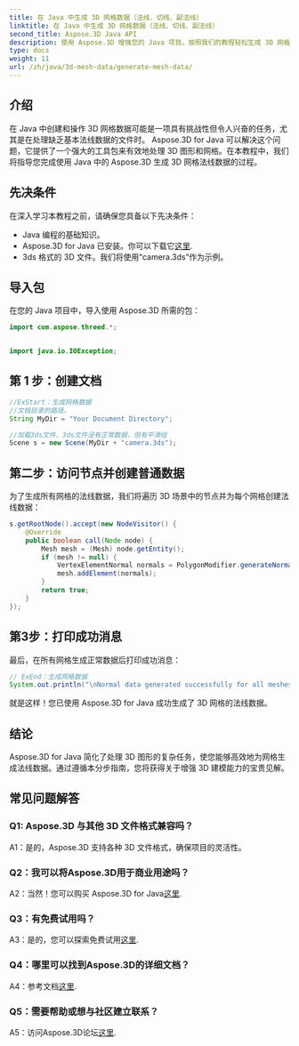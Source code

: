 ```yaml
---
title: 在 Java 中生成 3D 网格数据（法线、切线、副法线）
linktitle: 在 Java 中生成 3D 网格数据（法线、切线、副法线）
second_title: Aspose.3D Java API
description: 使用 Aspose.3D 增强您的 Java 项目。按照我们的教程轻松生成 3D 网格的法线数据。轻松深入研究 3D 图形。
type: docs
weight: 11
url: /zh/java/3d-mesh-data/generate-mesh-data/
---
```

## 介绍

在 Java 中创建和操作 3D 网格数据可能是一项具有挑战性但令人兴奋的任务，尤其是在处理缺乏基本法线数据的文件时。 Aspose.3D for Java 可以解决这个问题，它提供了一个强大的工具包来有效地处理 3D 图形和网格。在本教程中，我们将指导您完成使用 Java 中的 Aspose.3D 生成 3D 网格法线数据的过程。

## 先决条件

在深入学习本教程之前，请确保您具备以下先决条件：

- Java 编程的基础知识。
-  Aspose.3D for Java 已安装。你可以下载它[这里](https://releases.aspose.com/3d/java/).
- 3ds 格式的 3D 文件。我们将使用“camera.3ds”作为示例。

## 导入包

在您的 Java 项目中，导入使用 Aspose.3D 所需的包：

```java
import com.aspose.threed.*;


import java.io.IOException;
```

## 第 1 步：创建文档

```java
//ExStart：生成网格数据
//文档目录的路径。
String MyDir = "Your Document Directory";

//加载3ds文件，3ds文件没有正常数据，但有平滑组
Scene s = new Scene(MyDir + "camera.3ds");
```

## 第二步：访问节点并创建普通数据

为了生成所有网格的法线数据，我们将遍历 3D 场景中的节点并为每个网格创建法线数据：

```java
s.getRootNode().accept(new NodeVisitor() {
    @Override
    public boolean call(Node node) {
        Mesh mesh = (Mesh) node.getEntity();
        if (mesh != null) {
            VertexElementNormal normals = PolygonModifier.generateNormal(mesh);
            mesh.addElement(normals);
        }
        return true;
    }
});
```

## 第3步：打印成功消息

最后，在所有网格生成正常数据后打印成功消息：

```java
// ExEnd：生成网格数据
System.out.println("\nNormal data generated successfully for all meshes.");
```

就是这样！您已使用 Aspose.3D for Java 成功生成了 3D 网格的法线数据。

## 结论

Aspose.3D for Java 简化了处理 3D 图形的复杂任务，使您能够高效地为网格生成法线数据。通过遵循本分步指南，您将获得关于增强 3D 建模能力的宝贵见解。

## 常见问题解答

### Q1: Aspose.3D 与其他 3D 文件格式兼容吗？

A1：是的，Aspose.3D 支持各种 3D 文件格式，确保项目的灵活性。

### Q2：我可以将Aspose.3D用于商业用途吗？

 A2：当然！您可以购买 Aspose.3D for Java[这里](https://purchase.aspose.com/buy).

### Q3：有免费试用吗？

 A3：是的，您可以探索免费试用[这里](https://releases.aspose.com/).

### Q4：哪里可以找到Aspose.3D的详细文档？

 A4：参考文档[这里](https://reference.aspose.com/3d/java/).

### Q5：需要帮助或想与社区建立联系？

 A5：访问Aspose.3D论坛[这里](https://forum.aspose.com/c/3d/18).